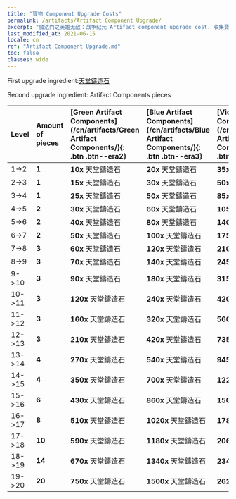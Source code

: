 ```yaml
---
title: "寶物 Component Upgrade Costs"
permalink: /artifacts/Artifact Component Upgrade/
excerpt: "魔法门之英雄无敌：战争纪元 Artifact component upgrade cost. 收集寶物，提高英雄屬性，並獲得強力法術。"
last_modified_at: 2021-06-15
locale: cn
ref: "Artifact Component Upgrade.md"
toc: false
classes: wide
---
```


  First upgrade ingredient:[天堂鑄造石](/cn/Items/art_188/)

  Second upgrade ingredient: Artifact Components pieces 

  |  Level  | Amount of pieces | [Green Artifact Components](/cn/artifacts/Green Artifact Components/){: .btn .btn--era2} | [Blue Artifact Components](/cn/artifacts/Blue Artifact Components/){: .btn .btn--era3} | [Violet Artifact Components](/cn/artifacts/Violet Artifact Components/){: .btn .btn--era4} | [Orange Artifact Components](/cn/artifacts/Orange Artifact Components/){: .btn .btn--era5} |
  |:--------|:-----------------|:-------|:-------|:-------|:-------|
  | 1->2  | **1** | **10x** 天堂鑄造石 | **20x** 天堂鑄造石 | **35x** 天堂鑄造石 | **60x** 天堂鑄造石 |
  | 2->3  | **1** | **15x** 天堂鑄造石 | **30x** 天堂鑄造石 | **50x** 天堂鑄造石 | **85x** 天堂鑄造石 |
  | 3->4  | **1** | **25x** 天堂鑄造石 | **50x** 天堂鑄造石 | **85x** 天堂鑄造石 | **145x** 天堂鑄造石 |
  | 4->5  | **2** | **30x** 天堂鑄造石 | **60x** 天堂鑄造石 | **105x** 天堂鑄造石 | **180x** 天堂鑄造石 |
  | 5->6  | **2** | **40x** 天堂鑄造石 | **80x** 天堂鑄造石 | **140x** 天堂鑄造石 | **240x** 天堂鑄造石 |
  | 6->7  | **2** | **50x** 天堂鑄造石 | **100x** 天堂鑄造石 | **175x** 天堂鑄造石 | **300x** 天堂鑄造石 |
  | 7->8  | **3** | **60x** 天堂鑄造石 | **120x** 天堂鑄造石 | **210x** 天堂鑄造石 | **360x** 天堂鑄造石 |
  | 8->9  | **3** | **70x** 天堂鑄造石 | **140x** 天堂鑄造石 | **245x** 天堂鑄造石 | **420x** 天堂鑄造石 |
  | 9->10  | **3** | **90x** 天堂鑄造石 | **180x** 天堂鑄造石 | **315x** 天堂鑄造石 | **540x** 天堂鑄造石 |
  | 10->11  | **3** | **120x** 天堂鑄造石 | **240x** 天堂鑄造石 | **420x** 天堂鑄造石 | **720x** 天堂鑄造石 |
  | 11->12  | **3** | **160x** 天堂鑄造石 | **320x** 天堂鑄造石 | **560x** 天堂鑄造石 | **960x** 天堂鑄造石 |
  | 12->13  | **3** | **210x** 天堂鑄造石 | **420x** 天堂鑄造石 | **735x** 天堂鑄造石 | **1260x** 天堂鑄造石 |
  | 13->14  | **4** | **270x** 天堂鑄造石 | **540x** 天堂鑄造石 | **945x** 天堂鑄造石 | **1620x** 天堂鑄造石 |
  | 14->15  | **4** | **350x** 天堂鑄造石 | **700x** 天堂鑄造石 | **1225x** 天堂鑄造石 | **2100x** 天堂鑄造石 |
  | 15->16  | **6** | **430x** 天堂鑄造石 | **860x** 天堂鑄造石 | **1505x** 天堂鑄造石 | **2580x** 天堂鑄造石 |
  | 16->17  | **8** | **510x** 天堂鑄造石 | **1020x** 天堂鑄造石 | **1785x** 天堂鑄造石 | **3060x** 天堂鑄造石 |
  | 17->18  | **10** | **590x** 天堂鑄造石 | **1180x** 天堂鑄造石 | **2065x** 天堂鑄造石 | **3540x** 天堂鑄造石 |
  | 18->19  | **14** | **670x** 天堂鑄造石 | **1340x** 天堂鑄造石 | **2345x** 天堂鑄造石 | **4020x** 天堂鑄造石 |
  | 19->20  | **20** | **750x** 天堂鑄造石 | **1500x** 天堂鑄造石 | **2625x** 天堂鑄造石 | **4500x** 天堂鑄造石 |
